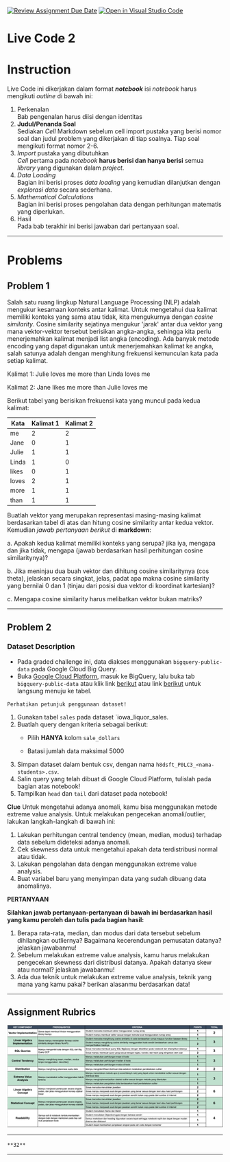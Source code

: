 [![Review Assignment Due Date](https://classroom.github.com/assets/deadline-readme-button-24ddc0f5d75046c5622901739e7c5dd533143b0c8e959d652212380cedb1ea36.svg)](https://classroom.github.com/a/v1YrMfK2)
[![Open in Visual Studio Code](https://classroom.github.com/assets/open-in-vscode-718a45dd9cf7e7f842a935f5ebbe5719a5e09af4491e668f4dbf3b35d5cca122.svg)](https://classroom.github.com/online_ide?assignment_repo_id=11324243&assignment_repo_type=AssignmentRepo)
# Live Code 2

# Instruction

Live Code ini dikerjakan dalam format ***notebook*** isi *notebook* harus mengikuti *outline* di bawah ini:
1. Perkenalan\
   Bab pengenalan harus diisi dengan identitas
2. **Judul/Penanda Soal**\
    Sediakan *Cell* Markdown sebelum cell import pustaka yang berisi nomor soal dan judul problem yang dikerjakan di tiap soalnya. Tiap soal mengikuti format nomor 2-6.
3. *Import* pustaka yang dibutuhkan\
   *Cell* pertama pada *notebook* **harus berisi dan hanya berisi** semua *library* yang digunakan dalam *project*.
4. *Data Loading*\
   Bagian ini berisi proses *data loading* yang kemudian dilanjutkan dengan *explorasi data* secara sederhana.
5. *Mathematical Calculations*\
   Bagian ini berisi proses pengolahan data dengan perhitungan matematis yang diperlukan.
6. Hasil\
   Pada bab terakhir ini berisi jawaban dari pertanyaan soal.

---

# Problems

## Problem 1
Salah satu ruang lingkup Natural Language Processing (NLP) adalah mengukur kesamaan konteks antar kalimat. Untuk mengetahui dua kalimat memiliki konteks yang sama atau tidak, kita mengukurnya dengan *cosine similarity*. Cosine similarity sejatinya mengukur 'jarak' antar dua vektor yang mana vektor-vektor tersebut berisikan angka-angka, sehingga kita perlu menerjemahkan kalimat menjadi list angka (encoding). Ada banyak metode encoding yang dapat digunakan untuk menerjemahkan kalimat ke angka, salah satunya adalah dengan menghitung frekuensi kemunculan kata pada setiap kalimat.

Kalimat 1: Julie loves me more than Linda loves me

Kalimat 2: Jane likes me more than Julie loves me

Berikut tabel yang berisikan frekuensi kata yang muncul pada kedua kalimat:

|Kata|Kalimat 1|Kalimat 2|
|--- |--- |--- |
| me  | 2  | 2 |
| Jane | 0 | 1 |
|Julie |  1 | 1 |
|Linda |  1 | 0 |
|likes |  0 | 1 |
|loves |  2 | 1 |
|more |  1 | 1 |
|than |  1 | 1 |

Buatlah vektor yang merupakan representasi masing-masing kalimat berdasarkan tabel di atas dan hitung cosine similarity antar kedua vektor. Kemudian *jawab pertanyaan berikut* di **markdown**:

a. Apakah kedua kalimat memiliki konteks yang serupa? jika iya, mengapa dan jika tidak, mengapa (jawab berdasarkan hasil perhitungan cosine similaritynya)?

b. Jika meninjau dua buah vektor dan dihitung cosine similaritynya (cos theta), jelaskan secara singkat, jelas, padat apa makna cosine similarity yang bernilai 0 dan 1 (tinjau dari posisi dua vektor di koordinat kartesian)?

c. Mengapa cosine similarity harus melibatkan vektor bukan matriks?

---
## Problem 2

### Dataset Description

* Pada graded challenge ini, data diakses menggunakan `bigquery-public-data` pada Google Cloud Big Query.
* Buka [Google Cloud Platform](https://console.cloud.google.com/), masuk ke BigQuery, lalu buka tab `bigquery-public-data` atau klik link [berikut](https://console.cloud.google.com/bigquery?p=bigquery-public-data&d=samples&page=dataset&_ga=2.245085957.1471931019.1642739417-486643658.1638156099) atau link [berikut](https://console.cloud.google.com/bigquery?p=bigquery-public-data&d=iowa_liquor_sales&t=sales&page=table) untuk langsung menuju ke tabel.

```{attention}
Perhatikan petunjuk penggunaan dataset!
```

1. Gunakan tabel `sales` pada dataset `iowa_liquor_sales.
2. Buatlah query dengan kriteria sebagai berikut:
   - Pilih **HANYA** kolom `sale_dollars`

   - Batasi jumlah data maksimal 5000
3. Simpan dataset dalam bentuk csv, dengan nama `h8dsft_P0LC3_<nama-students>.csv`.
4. Salin query yang telah dibuat di Google Cloud Platform, tulislah pada bagian atas notebook!
5. Tampilkan `head` dan `tail` dari dataset pada notebook!

**Clue**
Untuk mengetahui adanya anomali, kamu bisa menggunakan metode extreme value analysis. Untuk melakukan pengecekan anomali/outlier, lakukan langkah-langkah di bawah ini:
1. Lakukan perhitungan central tendency (mean, median, modus) terhadap data sebelum dideteksi adanya anomali.
2. Cek skewness data untuk mengetahui apakah data terdistribusi normal atau tidak.
3. Lakukan pengolahan data dengan menggunakan extreme value analysis.
4. Buat variabel baru yang menyimpan data yang sudah dibuang data anomalinya.

**PERTANYAAN**

**Silahkan jawab pertanyaan-pertanyaan di bawah ini berdasarkan hasil yang kamu peroleh dan tulis pada bagian hasil:**
1. Berapa rata-rata, median, dan modus dari data tersebut sebelum dihilangkan outliernya? Bagaimana kecerendungan pemusatan datanya? jelaskan jawabanmu!
2. Sebelum melakukan extreme value analysis, kamu harus melakukan pengecekan skewness dari distribusi datanya. Apakah datanya skew atau normal? jelaskan jawabanmu!
3. Ada dua teknik untuk melakukan extreme value analysis, teknik yang mana yang kamu pakai? berikan alasanmu berdasarkan data!

---

## Assignment Rubrics

<img src="https://github.com/fahmimnalfrzki/Dataset/raw/main/Screenshot%202022-12-12%20at%2007.38.12.png"></img>

---

```{admonition} Total Points
**32**
```

---
